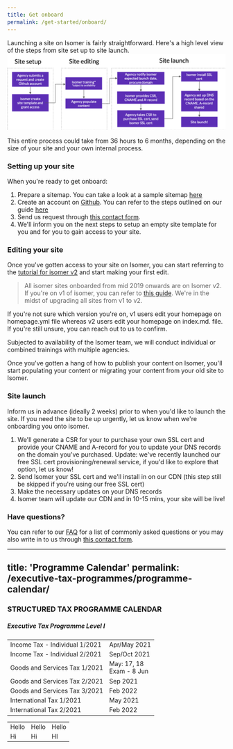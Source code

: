 ```yaml
---
title: Get onboard
permalink: /get-started/onboard/
---
```


Launching a site on Isomer is fairly straightforward. Here's a high level view of the steps from site set up to site launch.  
![launching a site on isomer process](/images/site-launch-process.png)

This entire process could take from 36 hours to 6 months, depending on the size of your site and your own internal process. 

### Setting up your site

When you're ready to get onboard:
1. Prepare a sitemap. You can take a look at a sample sitemap [here](https://go.gov.sg/isomer-sample-sitemap)
2. Create an account on [Github](https://www.github.com). You can refer to the steps outlined on our guide [here](https://v2.isomer.gov.sg/setup/create-a-github-account)
3. Send us request through [this contact form](https://go.gov.sg/isomer-contact/).
4. We'll inform you on the next steps to setup an empty site template for you and for you to gain access to your site.

### Editing your site

Once you've gotten access to your site on Isomer, you can start referring to the [tutorial for isomer v2](https://v2.isomer.gov.sg/) and start making your first edit. 

> All isomer sites onboarded from mid 2019 onwards are on Isomer v2. If you're on v1 of isomer, you can refer to [this guide](/documentation/training-materials/). We're in the midst of upgrading all sites from v1 to v2.

If you're not sure which version you're on, v1 users edit your homepage on homepage.yml file whereas v2 users edit your homepage on index.md. file. If you're still unsure, you can reach out to us to confirm.

Subjected to availability of the Isomer team, we will conduct individual or combined trainings with multiple agencies. 

Once you've gotten a hang of how to publish your content on Isomer, you'll start populating your content or migrating your content from your old site to Isomer.

### Site launch

Inform us in advance (ideally 2 weeks) prior to when you'd like to launch the site. If you need the site to be up urgently, let us know when we're onboarding you onto isomer. 

1. We'll generate a CSR for your to purchase your own SSL cert and provide your CNAME and A-record for you to update your DNS records on the domain you've purchased. Update: we've recently launched our free SSL cert provisioning/renewal service, if you'd like to explore that option, let us know!
2. Send Isomer your SSL cert and we'll install in on our CDN (this step still be skipped if you're using our free SSL cert)
3. Make the necessary updates on your DNS records  
4. Isomer team will update our CDN and in 10-15 mins, your site will be live! 

### Have questions?
You can refer to our [FAQ](/faq/) for a list of commonly asked questions or you may also write in to us through [this contact form](https://go.gov.sg/isomer-contact).

---
title: 'Programme Calendar'
permalink: /executive-tax-programmes/programme-calendar/
---


### **STRUCTURED TAX PROGRAMME CALENDAR**

##### **Executive Tax Programme Level I**
<table>
  <tr>
    <td>Income Tax - Individual 1/2021</td>
    <td>Apr/May 2021</td>
  </tr> 
  <tr>
    <td>Income Tax - Individual 2/2021</td>
    <td>Sep/Oct 2021</td>
  </tr> 
  <tr>
    <td>Goods and Services Tax 1/2021</td>
    <td>May: 17, 18<br>Exam - 8 Jun</td>
    </tr> 
  <tr>
    <td>Goods and Services Tax 2/2021</td>
    <td>Sep 2021</td>
  </tr>  
  <tr>
    <td>Goods and Services Tax 3/2021</td>
    <td>Feb 2022</td>
  </tr>  
  <tr>
   <td>International Tax 1/2021</td>
    <td>May 2021</td>
  </tr>  
  <tr>
    <td>International Tax 2/2021</td>
    <td>Feb 2022</td>
  </tr>  
</table>
  
<!--   
##### **Executive Tax Programme Level II**

<table>
  <tr>
    <td>Income Tax - Business and Corporate 1/2021</td>
    <td>Jul 2021<br> 
  <tr>
    <td>Income Tax - Business and Corporate 2/2021</td>
    <td>Sep 2021<br> 
  <tr>
   <td>Income Tax - Business and Corporate 3/2021</td>
    <td>Jan 2022<br>
  <tr>
     <td>Goods and Services Tax 1/2021</td>
    <td>Aug 2021<br>
  <tr>
    <td>Goods and Services Tax 2/2021</td>
    <td>Feb/Mar 2022<br> 
  <tr>
   <td>International Tax 1/2021</td>
    <td>Oct 2021</td>
 </table>
 
 
##### **Executive Tax Programme Level III**

<table>
  <tr>
    <td>Advanced Tax Programme Intake 16</td>
    <td>Nov 2020 to Oct 2021 - Registration for specific modules is available.<br>
    </td> 
  <tr>
    <td>Advanced Tax Programme Intake 17</td>
    <td>Apr 2021 to Mar 2022 - Registration will open in Mar 2021.<br>
     </td> 
  <tr>
     <td>Advanced Goods and Services Tax 2022</td>
    <td>Apr 2022 to Mar 2023 - Registration will open in Jan 2022.<br>
    </td> 
  <tr>
    <td>Leiden-TA Advanced Tax Treaties Programme </td>
    <td>Nov 2021 </td>
  <tr>
   <td>WU-TA Advanced Transfer Pricing Programme</td>
    <td>Sep: 6, 7, 8, 9, 13, 14, 15, 16 </td>
  <tr>
   <td>Advanced International Tax Planning Programme</td>
    <td>Aug 2021 </td>
  </tr>
 </table>
 


 -->



<table>
<!-- <thead>
  <tr>
    <th></th>
    <th></th>
    <th></th>
  </tr>
</thead> -->
<tbody>
  <tr>
    <td>Hello</td>
    <td>Hello</td>
    <td>Hello</td>
  </tr>
  <tr>
    <td>Hi</td>
    <td>Hi</td>
    <td>HI</td>
  </tr>
</tbody>
</table>